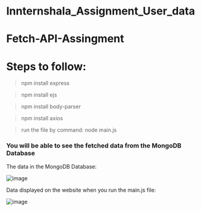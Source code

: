 # Innternshala_Assignment_User_data

# Fetch-API-Assingment

# Steps to follow:

> npm install express

> npm install ejs

> npm install body-parser

> npm install axios

> run the file by command:  node main.js

### You will be able to see the fetched data from the MongoDB Database

The data in the MongoDB Database:

![image](https://user-images.githubusercontent.com/85177138/172763277-2c5d1d62-03b4-40eb-9836-cf1521209c5c.png)

Data displayed on the website when you run the main.js file:

![image](https://user-images.githubusercontent.com/85177138/172763384-70e048af-3274-4b16-9a86-e74603c4bd88.png)

